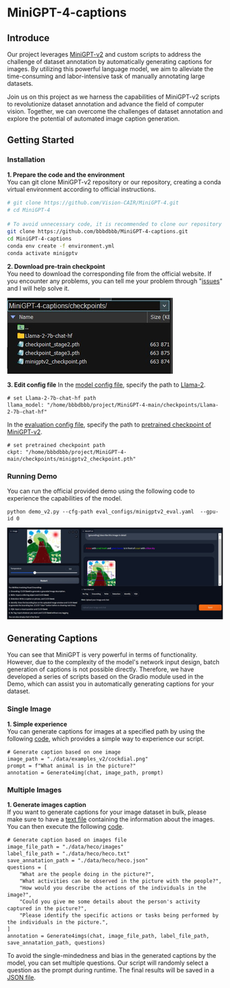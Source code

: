 # MiniGPT-4-captions

## Introduce
Our project leverages [MiniGPT-v2](https://github.com/Vision-CAIR/MiniGPT-4) and custom scripts to address the challenge of dataset annotation by automatically generating captions for images. By utilizing this powerful language model, we aim to alleviate the time-consuming and labor-intensive task of manually annotating large datasets.  

Join us on this project as we harness the capabilities of MiniGPT-v2 scripts to revolutionize dataset annotation and advance the field of computer vision. Together, we can overcome the challenges of dataset annotation and explore the potential of automated image caption generation.  

## Getting Started
### Installation
**1. Prepare the code and the environment**  
You can git clone MiniGPT-v2 repository or our repository, creating a conda virtual environment according to official instructions.
```bash
# git clone https://github.com/Vision-CAIR/MiniGPT-4.git
# cd MiniGPT-4

# To avoid unnecessary code, it is recommended to clone our repository
git clone https://github.com/bbbdbbb/MiniGPT-4-captions.git
cd MiniGPT-4-captions
conda env create -f environment.yml
conda activate minigptv
```

**2. Download pre-train checkpoint**  
You need to download the corresponding file from the official website. If you encounter any problems, you can tell me your problem through "[issues](https://github.com/bbbdbbb/MiniGPT-4-captions/issues)" and I will help solve it.  

![](images/checkpoints.jpg)  

**3. Edit config file** 
In the [model config file](minigpt4/configs/models/minigpt_v2.yaml#L14), specify the path to [Llama-2](https://huggingface.co/meta-llama/Llama-2-7b-chat-hf).
```
# set Llama-2-7b-chat-hf path
llama_model: "/home/bbbdbbb/project/MiniGPT-4-main/checkpoints/Llama-2-7b-chat-hf"
```

In the [evaluation config file](eval_configs/minigptv2_eval.yaml#L8), specify the path to [pretrained checkpoint of MiniGPT-v2](https://drive.google.com/file/d/1aVbfW7nkCSYx99_vCRyP1sOlQiWVSnAl/view).  
```
# set pretrained checkpoint path
ckpt: "/home/bbbdbbb/project/MiniGPT-4-main/checkpoints/minigptv2_checkpoint.pth"
```

### Running Demo
You can run the official provided demo using the following code to experience the capabilities of the model.  
```
python demo_v2.py --cfg-path eval_configs/minigptv2_eval.yaml  --gpu-id 0
```
![](images/demo-v2.jpg)  


## Generating Captions
You can see that MiniGPT is very powerful in terms of functionality. However, due to the complexity of the model's network input design, batch generation of captions is not possible directly. Therefore, we have developed a series of scripts based on the Gradio module used in the Demo, which can assist you in automatically generating captions for your dataset.  

### Single Image
**1. Simple experience**  
You can generate captions for images at a specified path by using the following [code](MiniGPTv2_annotate.py#L230), which provides a simple way to experience our script.
```
# Generate caption based on one image
image_path = "./data/examples_v2/cockdial.png"
prompt = f"What animal is in the picture?"
annotation = Generate4img(chat, image_path, prompt)
```
### Multiple Images
**1. Generate images caption**  
If you want to generate captions for your image dataset in bulk, please make sure to have a [text file](data/heco/heco.txt) containing the information about the images. You can then execute the following [code](MiniGPTv2_annotate.py#L235).
```
# Generate caption based on images file
image_file_path = "./data/heco/images"
label_file_path = "./data/heco/heco.txt"
save_annatation_path = "./data/heco/heco.json"
questions = [
    "What are the people doing in the picture?",
    "What activities can be observed in the picture with the people?",
    "How would you describe the actions of the individuals in the image?",
    "Could you give me some details about the person's activity captured in the picture?",
    "Please identify the specific actions or tasks being performed by the individuals in the picture.",
]
annotation = Generate4imgs(chat, image_file_path, label_file_path, save_annatation_path, questions)
```
To avoid the single-mindedness and bias in the generated captions by the model, you can set multiple questions. Our script will randomly select a question as the prompt during runtime. The final results will be saved in a [JSON file](data/heco/heco.json).  






